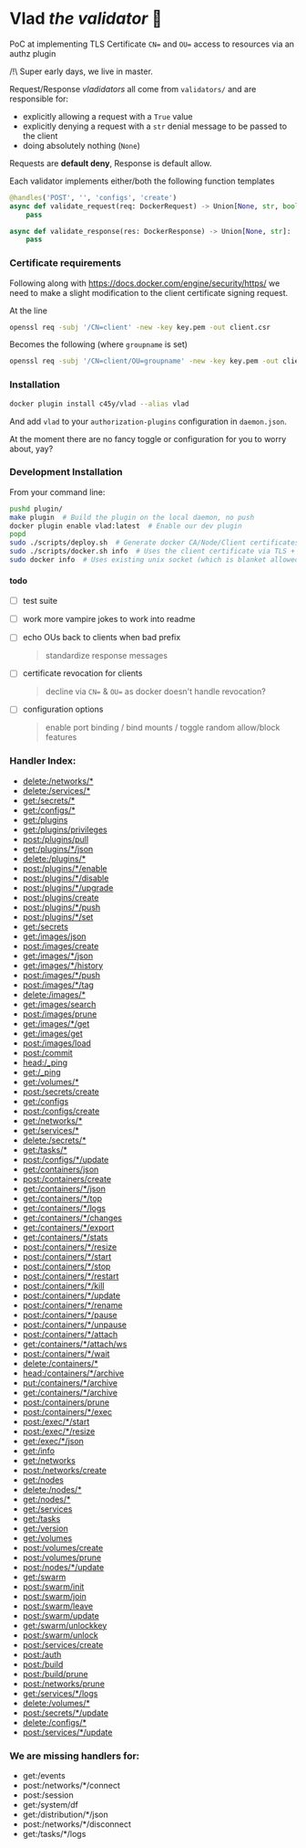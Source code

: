 # Vlad *the validator* 🧛

PoC at implementing TLS Certificate `CN=` and `OU=` access to resources via an authz plugin


/!\ Super early days, we live in master.


Request/Response *vladidators* all come from `validators/` and are responsible for:

- explicitly allowing a request with a `True` value
- explicitly denying a request with a `str` denial message to be passed to the client
- doing absolutely nothing (`None`)

Requests are **default deny**, Response is default allow.


Each validator implements either/both the following function templates
```python
@handles('POST', '', 'configs', 'create')
async def validate_request(req: DockerRequest) -> Union[None, str, bool]:
    pass

async def validate_response(res: DockerResponse) -> Union[None, str]:
    pass
```


### Certificate requirements

Following along with <https://docs.docker.com/engine/security/https/> we need to make a slight modification to the client certificate signing request.

At the line
```bash
openssl req -subj '/CN=client' -new -key key.pem -out client.csr
```

Becomes the following (where `groupname` is set)

```bash
openssl req -subj '/CN=client/OU=groupname' -new -key key.pem -out client.csr
```

### Installation

```bash
docker plugin install c45y/vlad --alias vlad
```

And add `vlad` to your `authorization-plugins` configuration in `daemon.json`.

At the moment there are no fancy toggle or configuration for you to worry about, yay?


### Development Installation

From your command line:

```bash
pushd plugin/
make plugin  # Build the plugin on the local daemon, no push
docker plugin enable vlad:latest  # Enable our dev plugin
popd
sudo ./scripts/deploy.sh  # Generate docker CA/Node/Client certificates and deploy daemon.json
sudo ./scripts/docker.sh info  # Uses the client certificate via TLS + vlad authz
sudo docker info  # Uses existing unix socket (which is blanket allowed by vlad)
```


#### todo

- [ ] test suite
- [ ] work more vampire jokes to work into readme
- [ ] echo OUs back to clients when bad prefix
    > standardize response messages
- [ ] certificate revocation for clients
    > decline via `CN=` & `OU=` as docker doesn't handle revocation?
- [ ] configuration options
    > enable port binding / bind mounts / toggle random allow/block features



### Handler Index:

- [delete:/networks/*](vlad/validators/networks_OU_delete.py)
- [delete:/services/*](vlad/validators/services_OU_delete.py)
- [get:/secrets/*](vlad/validators/secrets_OU_get.py)
- [get:/configs/*](vlad/validators/configs_OU_get.py)
- [get:/plugins](vlad/validators/plugins.py)
- [get:/plugins/privileges](vlad/validators/plugins.py)
- [post:/plugins/pull](vlad/validators/plugins.py)
- [get:/plugins/*/json](vlad/validators/plugins.py)
- [delete:/plugins/*](vlad/validators/plugins.py)
- [post:/plugins/*/enable](vlad/validators/plugins.py)
- [post:/plugins/*/disable](vlad/validators/plugins.py)
- [post:/plugins/*/upgrade](vlad/validators/plugins.py)
- [post:/plugins/create](vlad/validators/plugins.py)
- [post:/plugins/*/push](vlad/validators/plugins.py)
- [post:/plugins/*/set](vlad/validators/plugins.py)
- [get:/secrets](vlad/validators/secrets.py)
- [get:/images/json](vlad/validators/images.py)
- [post:/images/create](vlad/validators/images.py)
- [get:/images/*/json](vlad/validators/images.py)
- [get:/images/*/history](vlad/validators/images.py)
- [post:/images/*/push](vlad/validators/images.py)
- [post:/images/*/tag](vlad/validators/images.py)
- [delete:/images/*](vlad/validators/images.py)
- [get:/images/search](vlad/validators/images.py)
- [post:/images/prune](vlad/validators/images.py)
- [get:/images/*/get](vlad/validators/images.py)
- [get:/images/get](vlad/validators/images.py)
- [post:/images/load](vlad/validators/images.py)
- [post:/commit](vlad/validators/commit.py)
- [head:/_ping](vlad/validators/ping.py)
- [get:/_ping](vlad/validators/ping.py)
- [get:/volumes/*](vlad/validators/volumes_OU_get.py)
- [post:/secrets/create](vlad/validators/secrets_create.py)
- [get:/configs](vlad/validators/configs.py)
- [post:/configs/create](vlad/validators/configs_create.py)
- [get:/networks/*](vlad/validators/networks_OU_get.py)
- [get:/services/*](vlad/validators/services_OU_get.py)
- [delete:/secrets/*](vlad/validators/secrets_OU_delete.py)
- [get:/tasks/*](vlad/validators/tasks_get.py)
- [post:/configs/*/update](vlad/validators/configs_OU_update.py)
- [get:/containers/json](vlad/validators/containers.py)
- [post:/containers/create](vlad/validators/containers.py)
- [get:/containers/*/json](vlad/validators/containers.py)
- [get:/containers/*/top](vlad/validators/containers.py)
- [get:/containers/*/logs](vlad/validators/containers.py)
- [get:/containers/*/changes](vlad/validators/containers.py)
- [get:/containers/*/export](vlad/validators/containers.py)
- [get:/containers/*/stats](vlad/validators/containers.py)
- [post:/containers/*/resize](vlad/validators/containers.py)
- [post:/containers/*/start](vlad/validators/containers.py)
- [post:/containers/*/stop](vlad/validators/containers.py)
- [post:/containers/*/restart](vlad/validators/containers.py)
- [post:/containers/*/kill](vlad/validators/containers.py)
- [post:/containers/*/update](vlad/validators/containers.py)
- [post:/containers/*/rename](vlad/validators/containers.py)
- [post:/containers/*/pause](vlad/validators/containers.py)
- [post:/containers/*/unpause](vlad/validators/containers.py)
- [post:/containers/*/attach](vlad/validators/containers.py)
- [get:/containers/*/attach/ws](vlad/validators/containers.py)
- [post:/containers/*/wait](vlad/validators/containers.py)
- [delete:/containers/*](vlad/validators/containers.py)
- [head:/containers/*/archive](vlad/validators/containers.py)
- [put:/containers/*/archive](vlad/validators/containers.py)
- [get:/containers/*/archive](vlad/validators/containers.py)
- [post:/containers/prune](vlad/validators/containers.py)
- [post:/containers/*/exec](vlad/validators/containers.py)
- [post:/exec/*/start](vlad/validators/exec.py)
- [post:/exec/*/resize](vlad/validators/exec.py)
- [get:/exec/*/json](vlad/validators/exec.py)
- [get:/info](vlad/validators/info.py)
- [get:/networks](vlad/validators/networks.py)
- [post:/networks/create](vlad/validators/networks_create.py)
- [get:/nodes](vlad/validators/nodes.py)
- [delete:/nodes/*](vlad/validators/nodes_delete.py)
- [get:/nodes/*](vlad/validators/nodes_get.py)
- [get:/services](vlad/validators/services.py)
- [get:/tasks](vlad/validators/tasks.py)
- [get:/version](vlad/validators/version.py)
- [get:/volumes](vlad/validators/volumes.py)
- [post:/volumes/create](vlad/validators/volumes_create.py)
- [post:/volumes/prune](vlad/validators/volumes_prune.py)
- [post:/nodes/*/update](vlad/validators/nodes_update.py)
- [get:/swarm](vlad/validators/swarm.py)
- [post:/swarm/init](vlad/validators/swarm.py)
- [post:/swarm/join](vlad/validators/swarm.py)
- [post:/swarm/leave](vlad/validators/swarm.py)
- [post:/swarm/update](vlad/validators/swarm.py)
- [get:/swarm/unlockkey](vlad/validators/swarm.py)
- [post:/swarm/unlock](vlad/validators/swarm.py)
- [post:/services/create](vlad/validators/services_create.py)
- [post:/auth](vlad/validators/auth.py)
- [post:/build](vlad/validators/build.py)
- [post:/build/prune](vlad/validators/build.py)
- [post:/networks/prune](vlad/validators/networks_prune.py)
- [get:/services/*/logs](vlad/validators/services_OU_logs.py)
- [delete:/volumes/*](vlad/validators/volumes_OU_delete.py)
- [post:/secrets/*/update](vlad/validators/secrets_OU_update.py)
- [delete:/configs/*](vlad/validators/configs_OU_delete.py)
- [post:/services/*/update](vlad/validators/services_OU_update.py)

### We are missing handlers for:

 - get:/events
 - post:/networks/*/connect
 - post:/session
 - get:/system/df
 - get:/distribution/*/json
 - post:/networks/*/disconnect
 - get:/tasks/*/logs
